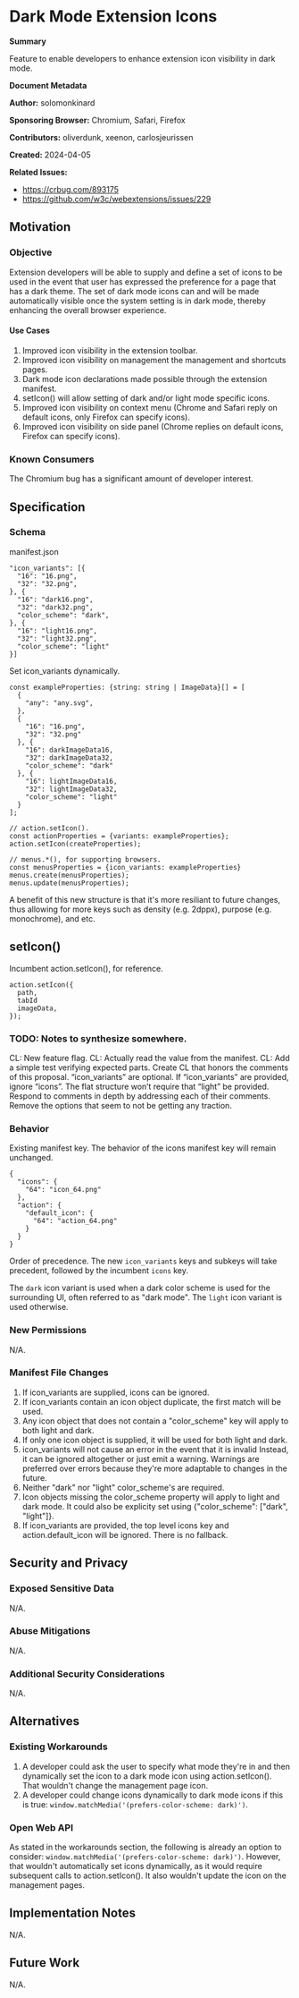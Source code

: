 # Dark Mode Extension Icons

**Summary**

Feature to enable developers to enhance extension icon visibility in dark mode.

**Document Metadata**

**Author:** solomonkinard

**Sponsoring Browser:** Chromium, Safari, Firefox

**Contributors:** oliverdunk, xeenon, carlosjeurissen

**Created:** 2024-04-05

**Related Issues:**
* https://crbug.com/893175
* https://github.com/w3c/webextensions/issues/229

## Motivation

### Objective

Extension developers will be able to supply and define a set of icons to be used
in the event that user has expressed the preference for a page that has a dark
theme. The set of dark mode icons can and will be made automatically visible
once the system setting is in dark mode, thereby enhancing the overall browser
experience.

#### Use Cases

1. Improved icon visibility in the extension toolbar.
1. Improved icon visibility on management the management and shortcuts pages.
1. Dark mode icon declarations made possible through the extension manifest.
1. setIcon() will allow setting of dark and/or light mode specific icons.
1. Improved icon visibility on context menu (Chrome and Safari reply on default
icons, only Firefox can specify icons).
1. Improved icon visibility on side panel (Chrome replies on default icons,
Firefox can specify icons).

### Known Consumers

The Chromium bug has a significant amount of developer interest.

## Specification

### Schema

manifest.json
```
"icon_variants": [{
  "16": "16.png",
  "32": "32.png",
}, {
  "16": "dark16.png",
  "32": "dark32.png",
  "color_scheme": "dark",
}, {
  "16": "light16.png",
  "32": "light32.png",
  "color_scheme": "light"
}]
```

Set icon_variants dynamically.
```
const exampleProperties: {string: string | ImageData}[] = [
  {
    "any": "any.svg",
  },
  {
    "16": "16.png",
    "32": "32.png"
  }, {
    "16": darkImageData16,
    "32": darkImageData32,
    "color_scheme": "dark"
  }, {
    "16": lightImageData16,
    "32": lightImageData32,
    "color_scheme": "light"
  }
];

// action.setIcon().
const actionProperties = {variants: exampleProperties};
action.setIcon(createProperties);

// menus.*(), for supporting browsers.
const menusProperties = {icon_variants: exampleProperties}
menus.create(menusProperties);
menus.update(menusProperties);
```


A benefit of this new structure is that it's more resiliant to future changes, thus allowing for more keys such as density (e.g. 2dppx), purpose (e.g.
monochrome), and etc.

## setIcon()
Incumbent action.setIcon(), for reference.
```
action.setIcon({
  path,
  tabId
  imageData,
});
```

### TODO: Notes to synthesize somewhere.
CL: New feature flag.
CL: Actually read the value from the manifest.
CL: Add a simple test verifying expected parts.
Create CL that honors the comments of this proposal.
“icon_variants” are optional.
If “icon_variants” are provided, ignore “icons”.
The flat structure won’t require that “light” be provided.
Respond to comments in depth by addressing each of their comments.
Remove the options that seem to not be getting any traction.

### Behavior

Existing manifest key. The behavior of the icons manifest key will remain unchanged.
```
{
  "icons": {
    "64": "icon_64.png"
  },
  "action": {
    "default_icon": {
      "64": "action_64.png"
    }
  }
}
```

Order of precedence. The new `icon_variants` keys and subkeys will take
precedent, followed by the incumbent `icons` key.

The `dark` icon variant is used when a dark color scheme is used for the
surrounding UI, often referred to as "dark mode".
The `light` icon variant is used otherwise.

### New Permissions

N/A.

### Manifest File Changes

1. If icon_variants are supplied, icons can be ignored.
1. If icon_variants contain an icon object duplicate, the first match will be
used.
1. Any icon object that does not contain a "color_scheme" key will apply to both
light and dark.
1. If only one icon object is supplied, it will be used for both light and dark.
1. icon_variants will not cause an error in the event that it is invalid
Instead, it can be ignored altogether or just emit a warning. Warnings are
preferred over errors because they're more adaptable to changes in the future.
1. Neither "dark" nor "light" color_scheme's are required.
1. Icon objects missing the color_scheme property will apply to light and dark
mode. It could also be explicity set using {"color_scheme": ["dark", "light"]}.
1. If icon_variants are provided, the top level icons key and
action.default_icon will be ignored. There is no fallback.

## Security and Privacy

### Exposed Sensitive Data

N/A.

### Abuse Mitigations

N/A.

### Additional Security Considerations

N/A.

## Alternatives

### Existing Workarounds

1. A developer could ask the user to specify what mode they're in and then
dynamically set the icon to a dark mode icon using action.setIcon(). That
wouldn't change the management page icon.
2. A developer could change icons dynamically to dark mode icons if this is
true: `window.matchMedia('(prefers-color-scheme: dark)')`.

### Open Web API

As stated in the workarounds section, the following is already an option to consider: `window.matchMedia('(prefers-color-scheme: dark)')`. However, that
wouldn't automatically set icons dynamically, as it would require subsequent
calls to action.setIcon(). It also wouldn't update the icon on the management
pages.

## Implementation Notes

N/A.

## Future Work

N/A.